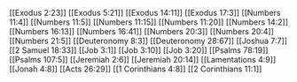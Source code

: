 [[Exodus 2:23]]
[[Exodus 5:21]]
[[Exodus 14:11]]
[[Exodus 17:3]]
[[Numbers 11:4]]
[[Numbers 11:5]]
[[Numbers 11:15]]
[[Numbers 11:20]]
[[Numbers 14:2]]
[[Numbers 16:13]]
[[Numbers 16:41]]
[[Numbers 20:3]]
[[Numbers 20:4]]
[[Numbers 21:5]]
[[Deuteronomy 8:3]]
[[Deuteronomy 28:67]]
[[Joshua 7:7]]
[[2 Samuel 18:33]]
[[Job 3:1]]
[[Job 3:10]]
[[Job 3:20]]
[[Psalms 78:19]]
[[Psalms 107:5]]
[[Jeremiah 2:6]]
[[Jeremiah 20:14]]
[[Lamentations 4:9]]
[[Jonah 4:8]]
[[Acts 26:29]]
[[1 Corinthians 4:8]]
[[2 Corinthians 11:1]]
